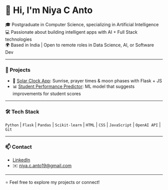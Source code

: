 # 👋 Hi, I'm Niya C Anto

🎓 Postgraduate in Computer Science, specializing in Artificial Intelligence  
💻 Passionate about building intelligent apps with AI + Full Stack technologies  
🌍 Based in India | Open to remote roles in Data Science, AI, or Software Dev

---

### 🚀 Projects
- 🔭 [Solar Clock App](https://github.com/niya-c-anto/Solar-clock): Sunrise, prayer times & moon phases with Flask + JS
- 📊 [Student Performance Predictor](https://github.com/niya-c-anto/Student-performance): ML model that suggests improvements for student scores

---

### 🛠️ Tech Stack
`Python` | `Flask` | `Pandas` | `Scikit-learn` | `HTML` | `CSS` | `JavaScript` | `OpenAI API` | `Git`

---

### 📫 Contact
- [LinkedIn](https://linkedin.com/in/niya-c-anto-a348421a4)
- ✉️ niya.c.anto19@gmail.com

---

⭐ Feel free to explore my projects or connect!
